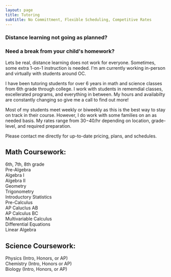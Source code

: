 ```yaml
---
layout: page
title: Tutoring
subtitle: No Committment, Flexible Scheduling, Competitive Rates 
---
```

### Distance learning not going as planned?

### Need a break from your child's homework?

Lets be real, distance learning does not work for everyone. Sometimes, some extra 1-on-1 instruction is needed. I'm am currently working in-person and virtually with students around OC. 

I have been tutoring students for over 6 years in math and science classes from 6th grade through college. I work with students in rememdial classes, excellerated programs, and everything in between. My hours and availabilty are constantly changing so give me a call to find out more!

Most of my students meet weekly or biweekly as this is the best way to stay on track in their course. However, I do work with some families on an as needed basis.
My rates range from $30-$40/hr depending on location, grade-level, and required preparation. 

Please contact me directly for up-to-date pricing, plans, and schedules. 

## Math Coursework:  
6th, 7th, 8th grade  
Pre-Algebra  
Algebra I  
Algebra II  
Geometry  
Trigonometry  
Introductory Statistics  
Pre-Calculus  
AP Caluclus AB  
AP Calculus BC  
Multivariable Calculus  
Differential Equations  
Linear Algebra  


## Science Coursework:  
Physics (Intro, Honors, or AP)  
Chemistry (Intro, Honors or AP)  
Biology (Intro, Honors, or AP)  

